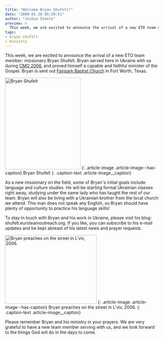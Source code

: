 ```yaml
---
title: "Welcome Bryan Shufelt!"
date: "2009-01-20 05:20:51"
author: "Joshua Steele"
preview: >
  This week, we are excited to announce the arrival of a new ETO team member: missionary Bryan Shufelt. Bryan served here in Ukraine with us during CMO 2006, and proved himself a capable and faithful minister of the Gospel. Bryan is sent out Fairpark Baptist Church in Fort Worth, Texas.
tags:
- bryan shufelt
- ministry
---
```


This week, we are excited to announce the arrival of a new ETO team member: missionary Bryan Shufelt. Bryan served here in Ukraine with us during <a href="http://cmoproject.org/" target="_blank">CMO 2006</a>, and proved himself a capable and faithful minister of the Gospel. Bryan is sent out <a href="http://www.fairparkbaptist.org/" target="_blank">Fairpark Baptist Church</a> in Fort Worth, Texas.

<a href="//d21yo20tm8bmc2.cloudfront.net/2009/01/bryan.jpg"><img class="size-medium wp-image-307" title="bryan" src="//d21yo20tm8bmc2.cloudfront.net/2009/01/bryan-247x300.jpg" alt="Bryan Shufelt" width="247" height="300" /></a>
{: .article-image .article-image--has-caption}
Bryan Shufelt
{: .caption-text .article-image__caption}

As a new missionary on the field, some of Bryan's initial goals include language and culture studies. He will be starting formal Ukrainian classes right away, studying under the same lady who has taught the rest of our team. Bryan will also be living with a Ukrainian brother from the local church we attend. This man does not speak any English, so Bryan should have plenty of opportunity to practice his language skills!

To stay in touch with Bryan and his work in Ukraine, please visit his blog: shufelt.euroteamoutreach.org. If you like, you can subscribe to his e-mail updates and be kept abreast of his latest news and prayer requests.

<a href="//d21yo20tm8bmc2.cloudfront.net/2009/01/cmo2006_004_lg.jpg"><img class="size-medium wp-image-312" title="cmo2006_004_lg" src="//d21yo20tm8bmc2.cloudfront.net/2009/01/cmo2006_004_lg-300x225.jpg" alt="Bryan preaches on the street in L'viv, 2006." width="300" height="225" /></a>
{: .article-image .article-image--has-caption}
Bryan preaches on the street in L'viv, 2006.
{: .caption-text .article-image__caption}

Please remember Bryan and his ministry in your prayers. We are very grateful to have a new team member serving with us, and we look forward to the things God will do in the days to come.
